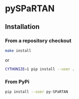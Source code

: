 pySPaRTAN
======================


Installation
------------

### From a repository checkout

```bash
make install
```
or
```bash
CYTHONIZE=1 pip install --user .
```

### From PyPi

```bash
pip install --user py-SPaRTAN
```
